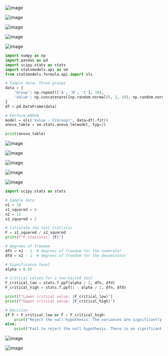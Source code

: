 ![image](https://github.com/yangshiteng/Data-Science-Learning-Path/assets/60442877/bdbba4f3-7046-4e91-b2ec-2ef059827be7)

![image](https://github.com/yangshiteng/Data-Science-Learning-Path/assets/60442877/75efe9ec-2ecb-4ab7-a04a-5b92d5a951be)

![image](https://github.com/yangshiteng/Data-Science-Learning-Path/assets/60442877/01296a3e-a837-43a8-ada2-7e5fa2c48b6e)

![image](https://github.com/yangshiteng/Data-Science-Learning-Path/assets/60442877/1dd02b16-d814-4243-9308-0b169ce31b3f)

![image](https://github.com/yangshiteng/Data-Science-Learning-Path/assets/60442877/013e68dd-74d9-4676-9f95-a8e26b089d1f)

```python
import numpy as np
import pandas as pd
import scipy.stats as stats
import statsmodels.api as sm
from statsmodels.formula.api import ols

# Sample data: Three groups
data = {
    'Group': np.repeat(['A', 'B', 'C'], 10),
    'Value': np.concatenate([np.random.normal(5, 2, 10), np.random.normal(6, 2, 10), np.random.normal(7, 2, 10)])
}
df = pd.DataFrame(data)

# Perform ANOVA
model = ols('Value ~ C(Group)', data=df).fit()
anova_table = sm.stats.anova_lm(model, typ=2)

print(anova_table)
```
![image](https://github.com/yangshiteng/Data-Science-Learning-Path/assets/60442877/adc15be7-cf4c-460d-a369-dbf0c85aa131)

![image](https://github.com/yangshiteng/Data-Science-Learning-Path/assets/60442877/81d23179-703b-4902-8e8d-795e61b924a3)

![image](https://github.com/yangshiteng/Data-Science-Learning-Path/assets/60442877/fefb7908-bd21-4b4d-87f2-8fc96d9b99a6)

![image](https://github.com/yangshiteng/Data-Science-Learning-Path/assets/60442877/45ef63a4-5369-4a9d-8673-7b8c58262d01)

![image](https://github.com/yangshiteng/Data-Science-Learning-Path/assets/60442877/e0483243-a600-4cff-88f0-e2b915505b7c)

```python
import scipy.stats as stats

# Sample data
n1 = 10
s1_squared = 4
n2 = 12
s2_squared = 2

# Calculate the test statistic
F = s1_squared / s2_squared
print(f"F-statistic: {F}")

# Degrees of freedom
dfn = n1 - 1  # degrees of freedom for the numerator
dfd = n2 - 1  # degrees of freedom for the denominator

# Significance level
alpha = 0.05

# Critical values for a two-tailed test
F_critical_low = stats.f.ppf(alpha / 2, dfn, dfd)
F_critical_high = stats.f.ppf(1 - alpha / 2, dfn, dfd)

print(f"Lower critical value: {F_critical_low}")
print(f"Upper critical value: {F_critical_high}")

# Decision
if F < F_critical_low or F > F_critical_high:
    print("Reject the null hypothesis. The variances are significantly different.")
else:
    print("Fail to reject the null hypothesis. There is no significant difference between the variances.")

```

![image](https://github.com/yangshiteng/Data-Science-Learning-Path/assets/60442877/21fac778-da6a-4205-b2b2-83f399ff9910)

![image](https://github.com/yangshiteng/Data-Science-Learning-Path/assets/60442877/b4d87453-a1a9-412b-ba2f-7b791641f478)









